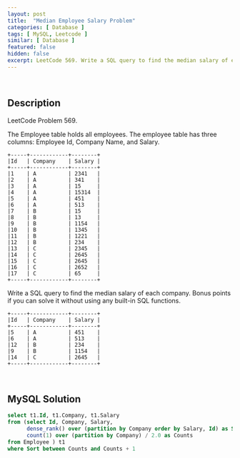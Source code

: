```yaml
---
layout: post
title:  "Median Employee Salary Problem"
categories: [ Database ]
tags: [ MySQL, Leetcode ]
similar: [ Database ]
featured: false
hidden: false
excerpt: LeetCode 569. Write a SQL query to find the median salary of each company.
---
```


<br />

## Description

LeetCode Problem 569. 

The Employee table holds all employees. The employee table has three columns: Employee Id, Company Name, and Salary.

```
+-----+------------+--------+
|Id   | Company    | Salary |
+-----+------------+--------+
|1    | A          | 2341   |
|2    | A          | 341    |
|3    | A          | 15     |
|4    | A          | 15314  |
|5    | A          | 451    |
|6    | A          | 513    |
|7    | B          | 15     |
|8    | B          | 13     |
|9    | B          | 1154   |
|10   | B          | 1345   |
|11   | B          | 1221   |
|12   | B          | 234    |
|13   | C          | 2345   |
|14   | C          | 2645   |
|15   | C          | 2645   |
|16   | C          | 2652   |
|17   | C          | 65     |
+-----+------------+--------+
```

Write a SQL query to find the median salary of each company. Bonus points if you can solve it without using any built-in SQL functions.

```
+-----+------------+--------+
|Id   | Company    | Salary |
+-----+------------+--------+
|5    | A          | 451    |
|6    | A          | 513    |
|12   | B          | 234    |
|9    | B          | 1154   |
|14   | C          | 2645   |
+-----+------------+--------+
```


<br />

## MySQL Solution


```sql
select t1.Id, t1.Company, t1.Salary
from (select Id, Company, Salary, 
      dense_rank() over (partition by Company order by Salary, Id) as Sort, 
      count(1) over (partition by Company) / 2.0 as Counts
from Employee ) t1
where Sort between Counts and Counts + 1
```

